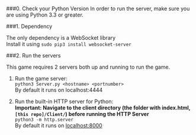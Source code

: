 ###0. Check your Python Version
In order to run the server, make sure you are using Python 3.3 or greater. 

###1. Dependency

The only dependency is a WebSocket library  
Install it using `sudo pip3 install websocket-server`

###2. Run the servers

This game requires 2 servers both up and running to run the game.  

1. Run the game server:  
`python3 Server.py <hostname> <portnumber>`  
By default it runs on localhost:4444

2. Run the built-in HTTP server for Python:  
__Important: Navigate to the client directory (the folder with index.html, `[this repo]/Client/`) before running the HTTP Server__  
`python3 -m http.server`  
By default it runs on [localhost:8000](http://localhost:8000)
